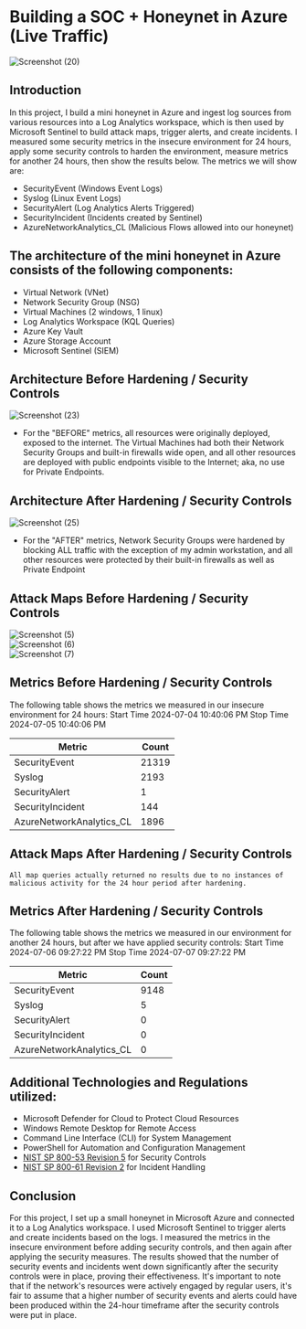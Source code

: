 # Building a SOC + Honeynet in Azure (Live Traffic)
![Screenshot (20)](https://github.com/intTone13/Azure_SOC/assets/124211905/677fb474-8e69-41c9-8856-23be2e42ad1b)




## Introduction

In this project, I build a mini honeynet in Azure and ingest log sources from various resources into a Log Analytics workspace, which is then used by Microsoft Sentinel to build attack maps, trigger alerts, and create incidents. I measured some security metrics in the insecure environment for 24 hours, apply some security controls to harden the environment, measure metrics for another 24 hours, then show the results below. The metrics we will show are:

- SecurityEvent (Windows Event Logs)
- Syslog (Linux Event Logs)
- SecurityAlert (Log Analytics Alerts Triggered)
- SecurityIncident (Incidents created by Sentinel)
- AzureNetworkAnalytics_CL (Malicious Flows allowed into our honeynet)


## The architecture of the mini honeynet in Azure consists of the following components:

- Virtual Network (VNet) 
- Network Security Group (NSG)
- Virtual Machines (2 windows, 1 linux)
- Log Analytics Workspace (KQL Queries)
- Azure Key Vault
- Azure Storage Account
- Microsoft Sentinel (SIEM)


## Architecture Before Hardening / Security Controls
![Screenshot (23)](https://github.com/intTone13/Azure_SOC/assets/124211905/e8ef4bc4-87be-4e81-9dd0-696ab8cdf97d)

- For the "BEFORE" metrics, all resources were originally deployed, exposed to the internet. The Virtual Machines had both their Network Security Groups and built-in firewalls wide open, and all other resources are deployed with public endpoints visible to the Internet; aka, no use for Private Endpoints.


## Architecture After Hardening / Security Controls
![Screenshot (25)](https://github.com/intTone13/Azure_SOC/assets/124211905/45998cd1-ebcf-46de-b49d-5e84c84d55f7)

- For the "AFTER" metrics, Network Security Groups were hardened by blocking ALL traffic with the exception of my admin workstation, and all other resources were protected by their built-in firewalls as well as Private Endpoint


## Attack Maps Before Hardening / Security Controls
![Screenshot (5)](https://github.com/intTone13/Azure_SOC/assets/124211905/ce4d1602-05cb-41ee-a89a-b1d3e3138243)<br>
![Screenshot (6)](https://github.com/intTone13/Azure_SOC/assets/124211905/d1a3118b-86a6-4f9f-baa6-1ba97225c5fc)<br>
![Screenshot (7)](https://github.com/intTone13/Azure_SOC/assets/124211905/f2e17c07-5c11-4086-9efe-bf8d979f414c)<br>


## Metrics Before Hardening / Security Controls

The following table shows the metrics we measured in our insecure environment for 24 hours:
Start Time 2024-07-04 10:40:06 PM
Stop Time 2024-07-05 10:40:06 PM

| Metric                   | Count
| ------------------------ | -----
| SecurityEvent            | 21319
| Syslog                   | 2193
| SecurityAlert            | 1
| SecurityIncident         | 144
| AzureNetworkAnalytics_CL | 1896


## Attack Maps After Hardening / Security Controls

```All map queries actually returned no results due to no instances of malicious activity for the 24 hour period after hardening.```


## Metrics After Hardening / Security Controls

The following table shows the metrics we measured in our environment for another 24 hours, but after we have applied security controls:
Start Time 2024-07-06 09:27:22 PM
Stop Time	2024-07-07 09:27:22 PM

| Metric                   | Count
| ------------------------ | -----
| SecurityEvent            | 9148
| Syslog                   | 5
| SecurityAlert            | 0
| SecurityIncident         | 0
| AzureNetworkAnalytics_CL | 0

## Additional Technologies and Regulations utilized:

- Microsoft Defender for Cloud to Protect Cloud Resources
- Windows Remote Desktop for Remote Access
- Command Line Interface (CLI) for System Management
- PowerShell for Automation and Configuration Management
- [NIST SP 800-53 Revision 5](https://csrc.nist.gov/pubs/sp/800/53/r5/upd1/final) for Security Controls
- [NIST SP 800-61 Revision 2](https://www.nist.gov/privacy-framework/nist-sp-800-61) for Incident Handling


## Conclusion

For this project, I set up a small honeynet in Microsoft Azure and connected it to a Log Analytics workspace. I used Microsoft Sentinel to trigger alerts and create incidents based on the logs. I measured the metrics in the insecure environment before adding security controls, and then again after applying the security measures. The results showed that the number of security events and incidents went down significantly after the security controls were in place, proving their effectiveness. It's important to note that if the network's resources were actively engaged by regular users, it's fair to assume that a higher number of security events and alerts could have been produced within the 24-hour timeframe after the security controls were put in place.
